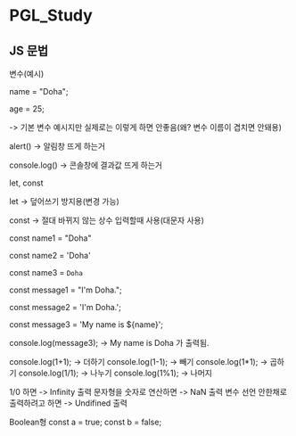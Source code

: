 # PGL_Study

## JS 문법
변수(예시)

name = "Doha";

age = 25;

-> 기본 변수 예시지만 실제로는 이렇게 하면 안좋음(왜? 변수 이름이 겹치면 안돼용)

alert() -> 알림창 뜨게 하는거

console.log() -> 콘솔창에 결과값 뜨게 하는거

let, const

let -> 덮어쓰기 방지용(변경 가능)

const -> 절대 바뀌지 않는 상수 입력할때 사용(대문자 사용)

const name1 = "Doha"

const name2 = 'Doha'

const name3 = `Doha`

const message1 = "I'm Doha.";

const message2 = 'I\'m Doha.';

const message3 = 'My name is ${name}';

console.log(message3); -> My name is Doha 가 출력됨.

console.log(1+1); -> 더하기
console.log(1-1); -> 빼기
console.log(1*1); -> 곱하기
console.log(1/1); -> 나누기
console.log(1%1); -> 나머지

1/0 하면 -> Infinity 출력
문자형을 숫자로 연산하면 -> NaN 출력
변수 선언 안한채로 출력하려고 하면 -> Undifined 출력

Boolean형 
const a = true;
const b = false;




